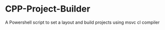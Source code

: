 # CPP-Project-Builder
A Powershell script to set a layout and build projects using msvc cl compiler
